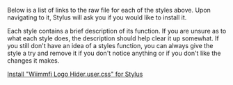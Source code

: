 Below is a list of links to the raw file for each of the styles above. Upon navigating to it, Stylus will ask you if you would like to install it.  

Each style contains a brief description of its function. If you are unsure as to what each style does, the description should help clear it up somewhat. If you still don't have an idea of a styles function, you can always give the style a try and remove it if you don't notice anything or if you don't like the changes it makes.  

[Install "Wiimmfi Logo Hider.user.css" for Stylus](https://raw.githubusercontent.com/Neop0litan/CSS-Tweaks/main/Stylus/wiimmfi.de/Wiimmfi%20Logo%20Hider.user.css)  
